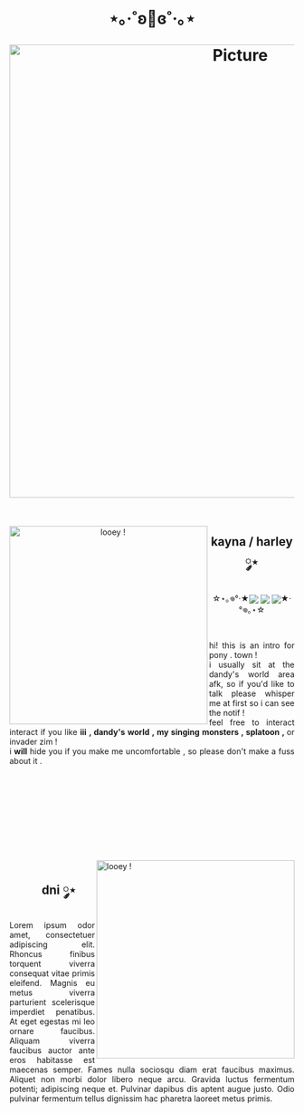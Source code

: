 
<h1 align="center">
<p>⋆｡‧˚ʚ🎪ɞ˚‧｡⋆</p>
  <img src="https://github.com/user-attachments/assets/cb89eb85-ff39-4e15-a855-7010e62dd7b0" 
        alt="Picture" 
        width="800"   />
</h1>
<br>
<p align="center">
  <img align="left" src="https://static.wikia.nocookie.net/dandys-world-robloxhorror/images/0/06/Looey_Full_Icon.png/revision/latest/scale-to-width/360?cb=20250123001600" width="350" height="auto" title="looey !"></p>
  <div id="user-content-toc"> <ul align="center" style="list-style: none;"> <summary>
<h2 align="center">kayna / harley ༘⋆</h2></summary></ul></div>
<p align="center">☆⋆｡𖦹°‧★<img align="center" src="https://github.com/user-attachments/assets/0a197aad-e998-42d3-8b04-99bc925d9301">
<img align="center" src="https://github.com/user-attachments/assets/0b4dd819-693e-4aba-a540-2c34b69a1ce3">
<img align="center" src="https://github.com/user-attachments/assets/2bd422d1-1249-4ea7-91a9-d27c1483fbc3">★‧°𖦹｡⋆☆
</p>
<br>
<p align="justify">hi! this is an intro for pony . town ! <br> i usually sit at the dandy's world area afk, so if you'd like to talk please whisper me at first so i can see the notif ! <br>feel free to interact interact if you like <strong>iii , dandy's world , my singing monsters , splatoon , </strong> or invader zim !<br>i <strong>will</strong> hide you if you make me uncomfortable , so please don't make a fuss about it .</p><br><br><br><br><br><br><br><br><br>
   <img align="right" src="https://static.wikia.nocookie.net/dandys-world-robloxhorror/images/0/0d/Looey_Information_Card_Artwork.png/revision/latest?cb=20250123000452" width="350" height="auto" title="looey !">
    <div id="user-content-toc"> <ul align="center" style="list-style: none;"> <summary>
   <h2 align="center">dni  ༘⋆</h2></summary></ul></div>
<p align="justify">Lorem ipsum odor amet, consectetuer adipiscing elit. Rhoncus finibus torquent viverra consequat vitae primis eleifend. Magnis eu metus viverra parturient scelerisque imperdiet penatibus. At eget egestas mi leo ornare faucibus. Aliquam viverra faucibus auctor ante eros habitasse est maecenas semper. Fames nulla sociosqu diam erat faucibus maximus. Aliquet non morbi dolor libero neque arcu. Gravida luctus fermentum potenti; adipiscing neque et. Pulvinar dapibus dis aptent augue justo. Odio pulvinar fermentum tellus dignissim hac pharetra laoreet metus primis.</p>





